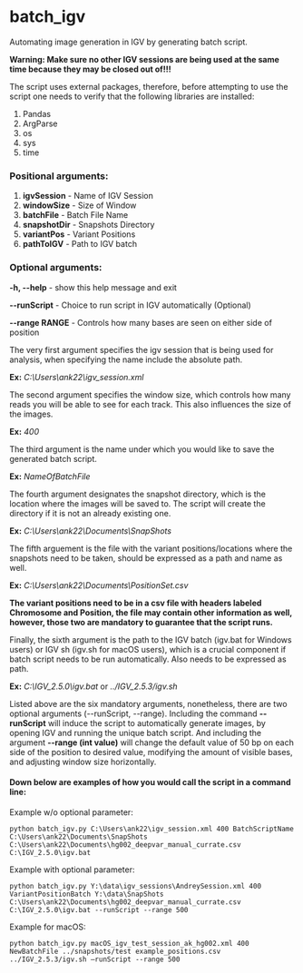 # batch_igv
Automating image generation in IGV by generating batch script.

**Warning: Make sure no other IGV sessions are being used at the same time because they may be closed out of!!!**

The script uses external packages, therefore, before attempting to use the script one needs to verify that the following libraries are installed:
 1. Pandas
 2. ArgParse
 3. os
 4. sys
 5. time

### Positional arguments:

 1. **igvSession** - Name of IGV Session
 2. **windowSize** - Size of Window
 3. **batchFile** - Batch File Name
 4. **snapshotDir** - Snapshots Directory
 5. **variantPos** - Variant Positions
 6. **pathToIGV** - Path to IGV batch

### Optional arguments:

  **-h, --help** - show this help message and exit
  
  **--runScript** - Choice to run script in IGV automatically (Optional)
  
  **--range RANGE** - Controls how many bases are seen on either side of position
  
  

The very first argument specifies the igv session that is being used for analysis, when specifying the name include the absolute path. 

**Ex:** *C:\Users\ank22\igv_session.xml*

The second argument specifies the window size, which controls how many reads you will be able to see for each track. This also influences the size of the images.

**Ex:** *400*

The third argument is the name under which you would like to save the generated batch script.

**Ex:** *NameOfBatchFile*

The fourth argument designates the snapshot directory, which is the location where the images will be saved to. The script will create the directory if it is not an already existing one.

**Ex:** *C:\Users\ank22\Documents\SnapShots*

The fifth arguement is the file with the variant positions/locations where the snapshots need to be taken, should be expressed as a path and name as well.

**Ex:** *C:\Users\ank22\Documents\PositionSet.csv*

**The variant positions need to be in a csv file with headers labeled Chromosome and Position, the file may contain other information as well, however, those two are mandatory to guarantee that the script runs.**

Finally, the sixth argument is the path to the IGV batch (igv.bat for Windows users) or IGV sh (igv.sh for macOS users), which is a crucial component if batch script needs to be run automatically. Also needs to be expressed as path. 

**Ex:** *C:\IGV_2.5.0\igv.bat* or *../IGV_2.5.3/igv.sh*


Listed above are the six mandatory arguments, nonetheless, there are two optional arguments (--runScript, --range).
Including the command **--runScript** will induce the script to automatically generate images, by opening IGV and running the unique batch script. And including the argument **--range (int value)** will change the default value of 50 bp on each side of the position to desired value, modifying the amount of visible bases, and adjusting window size horizontally.  

#### Down below are examples of how you would call the script in a command line:

Example w/o optional parameter: 
```
python batch_igv.py C:\Users\ank22\igv_session.xml 400 BatchScriptName C:\Users\ank22\Documents\SnapShots C:\Users\ank22\Documents\hg002_deepvar_manual_currate.csv C:\IGV_2.5.0\igv.bat
```

Example with optional parameter: 
```
python batch_igv.py Y:\data\igv_sessions\AndreySession.xml 400 VariantPositionBatch Y:\data\SnapShots C:\Users\ank22\Documents\hg002_deepvar_manual_currate.csv C:\IGV_2.5.0\igv.bat --runScript --range 500
```

Example for macOS:
```
python batch_igv.py macOS_igv_test_session_ak_hg002.xml 400 NewBatchFile ../snapshots/test example_positions.csv ../IGV_2.5.3/igv.sh –runScript --range 500
```

